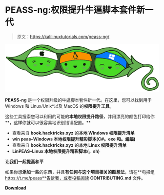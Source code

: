 # PEASS-ng:权限提升牛逼脚本套件新一代

> 原文：<https://kalilinuxtutorials.com/peass-ng/>

[![](img/fb1b68b95ba2082b8466f7dd10d4a2ec.png)](https://blogger.googleusercontent.com/img/a/AVvXsEg6nSyfuQUypdKGF3bYEFxf_VRAmA3rtm3evMNyX44xXblU5qmo8ap5WadGM1Hn8ivbifNRo46xA2w5XzWIETdNYTHIXNvypMlzptFr55XNd7b4JrQ1I4EDcXq13DI3MitDCU-GpxuxnmE8BVw6FvzWD-VnOuhTCjLL54-Ss45eU9rysHaDrrvt4yln=s1218)

**PEASS-ng** 是一个权限升级的牛逼脚本套件新一代。在这里，您可以找到用于 Windows 和 Linux/Unix*以及 MacOS 的**权限提升工具**。

这些工具搜索您可以利用的可能的**本地权限提升路径**，并用漂亮的颜色打印给你**，这样你就可以很容易地识别错误配置。**

*   查看来自 **book.hacktricks.xyz** 的**本地 Windows 权限提升清单**
*   **win peas–Windows 本地权限提升精彩脚本(C#。exe 和。蝙蝠)**
*   查看来自 **book.hacktricks.xyz** 的**本地 Linux 权限提升清单**
*   **LinPEAS–Linux 本地权限提升精彩脚本(。sh)**

**让我们一起提高和平**

如果你想**添加一些**的东西，并且**有任何与这个项目相关的酷想法**，请在**电报组 https://t.me/peass**告诉我，或者投稿阅读 **CONTRIBUTING.md** 文件。

[**Download**](https://github.com/carlospolop/PEASS-ng)
